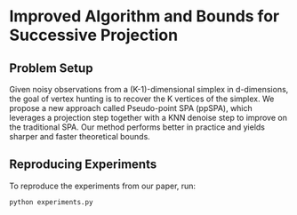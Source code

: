 # Improved Algorithm and Bounds for Successive Projection

## Problem Setup

Given noisy observations from a (K-1)-dimensional simplex in d-dimensions, the goal of vertex hunting is to recover the K vertices of the simplex. We propose a new approach called Pseudo-point SPA (ppSPA), which leverages a projection step together with a KNN denoise step to improve on the traditional SPA. Our method performs better in practice and yields sharper and faster theoretical bounds.

## Reproducing Experiments

To reproduce the experiments from our paper, run:

```bash
python experiments.py


